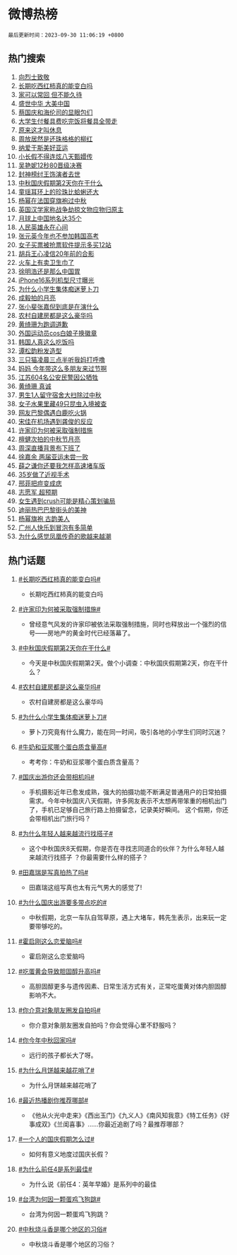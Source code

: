 # 微博热榜

`最后更新时间：2023-09-30 11:06:19 +0800`

## 热门搜索

1. [向烈士致敬](https://m.weibo.cn/search?containerid=100103type%3D1%26t%3D10%26q%3D%23%E5%90%91%E7%83%88%E5%A3%AB%E8%87%B4%E6%95%AC%23&stream_entry_id=51&isnewpage=1&extparam=seat%3D1%26stream_entry_id%3D51%26pos%3D0%26c_type%3D51%26filter_type%3Drealtimehot%26dgr%3D0%26cate%3D10103%26q%3D%2523%25E5%2590%2591%25E7%2583%2588%25E5%25A3%25AB%25E8%2587%25B4%25E6%2595%25AC%2523%26display_time%3D1696043178%26pre_seqid%3D16960431787050639615)
1. [长期吃西红柿真的能变白吗](https://m.weibo.cn/search?containerid=100103type%3D1%26t%3D10%26q%3D%23%E9%95%BF%E6%9C%9F%E5%90%83%E8%A5%BF%E7%BA%A2%E6%9F%BF%E7%9C%9F%E7%9A%84%E8%83%BD%E5%8F%98%E7%99%BD%E5%90%97%23&stream_entry_id=31&isnewpage=1&extparam=seat%3D1%26realpos%3D1%26dgr%3D0%26pos%3D0%26c_type%3D31%26band_rank%3D1%26flag%3D2%26filter_type%3Drealtimehot%26stream_entry_id%3D31%26q%3D%2523%25E9%2595%25BF%25E6%259C%259F%25E5%2590%2583%25E8%25A5%25BF%25E7%25BA%25A2%25E6%259F%25BF%25E7%259C%259F%25E7%259A%2584%25E8%2583%25BD%25E5%258F%2598%25E7%2599%25BD%25E5%2590%2597%2523%26cate%3D5001%26lcate%3D5001%26display_time%3D1696043178%26pre_seqid%3D16960431787050639615)
1. [家可以常回 但不能久待](https://m.weibo.cn/search?containerid=100103type%3D1%26t%3D10%26q%3D%E5%AE%B6%E5%8F%AF%E4%BB%A5%E5%B8%B8%E5%9B%9E+%E4%BD%86%E4%B8%8D%E8%83%BD%E4%B9%85%E5%BE%85&stream_entry_id=31&isnewpage=1&extparam=seat%3D1%26realpos%3D2%26dgr%3D0%26pos%3D1%26c_type%3D31%26band_rank%3D2%26flag%3D16%26filter_type%3Drealtimehot%26stream_entry_id%3D31%26q%3D%25E5%25AE%25B6%25E5%258F%25AF%25E4%25BB%25A5%25E5%25B8%25B8%25E5%259B%259E%2520%25E4%25BD%2586%25E4%25B8%258D%25E8%2583%25BD%25E4%25B9%2585%25E5%25BE%2585%26cate%3D5001%26lcate%3D5001%26display_time%3D1696043178%26pre_seqid%3D16960431787050639615)
1. [盛世中华 大美中国](https://m.weibo.cn/search?containerid=100103type%3D1%26t%3D10%26q%3D%23%E7%9B%9B%E4%B8%96%E4%B8%AD%E5%8D%8E+%E5%A4%A7%E7%BE%8E%E4%B8%AD%E5%9B%BD%23&stream_entry_id=31&isnewpage=1&extparam=seat%3D1%26realpos%3D3%26dgr%3D0%26pos%3D2%26c_type%3D31%26band_rank%3D3%26flag%3D0%26filter_type%3Drealtimehot%26stream_entry_id%3D31%26q%3D%2523%25E7%259B%259B%25E4%25B8%2596%25E4%25B8%25AD%25E5%258D%258E%2520%25E5%25A4%25A7%25E7%25BE%258E%25E4%25B8%25AD%25E5%259B%25BD%2523%26cate%3D5001%26lcate%3D5001%26display_time%3D1696043178%26pre_seqid%3D16960431787050639615)
1. [蔡国庆和海伦司的显眼包们](https://m.weibo.cn/search?containerid=100103type%3D1%26t%3D10%26q%3D%23%E8%94%A1%E5%9B%BD%E5%BA%86%E5%92%8C%E6%B5%B7%E4%BC%A6%E5%8F%B8%E7%9A%84%E6%98%BE%E7%9C%BC%E5%8C%85%E4%BB%AC%23&stream_entry_id=31&isnewpage=1&extparam=seat%3D1%26filter_type%3Drealtimehot%26pos%3D3%26c_type%3D31%26band_rank%3D4%26dgr%3D0%26adid%3D206360%26is_ad_pos%3D1%26topic_ad%3D1%26stream_entry_id%3D31%26q%3D%2523%25E8%2594%25A1%25E5%259B%25BD%25E5%25BA%2586%25E5%2592%258C%25E6%25B5%25B7%25E4%25BC%25A6%25E5%258F%25B8%25E7%259A%2584%25E6%2598%25BE%25E7%259C%25BC%25E5%258C%2585%25E4%25BB%25AC%2523%26cate%3D5001%26lcate%3D5001%26display_time%3D1696043178%26pre_seqid%3D16960431787050639615)
1. [大学生付餐具费吃完饭将餐具全带走](https://m.weibo.cn/search?containerid=100103type%3D1%26t%3D10%26q%3D%23%E5%A4%A7%E5%AD%A6%E7%94%9F%E4%BB%98%E9%A4%90%E5%85%B7%E8%B4%B9%E5%90%83%E5%AE%8C%E9%A5%AD%E5%B0%86%E9%A4%90%E5%85%B7%E5%85%A8%E5%B8%A6%E8%B5%B0%23&stream_entry_id=31&isnewpage=1&extparam=seat%3D1%26realpos%3D4%26dgr%3D0%26pos%3D4%26c_type%3D31%26band_rank%3D4%26flag%3D0%26filter_type%3Drealtimehot%26stream_entry_id%3D31%26q%3D%2523%25E5%25A4%25A7%25E5%25AD%25A6%25E7%2594%259F%25E4%25BB%2598%25E9%25A4%2590%25E5%2585%25B7%25E8%25B4%25B9%25E5%2590%2583%25E5%25AE%258C%25E9%25A5%25AD%25E5%25B0%2586%25E9%25A4%2590%25E5%2585%25B7%25E5%2585%25A8%25E5%25B8%25A6%25E8%25B5%25B0%2523%26cate%3D5001%26lcate%3D5001%26display_time%3D1696043178%26pre_seqid%3D16960431787050639615)
1. [原来这才叫休息](https://m.weibo.cn/search?containerid=100103type%3D1%26t%3D10%26q%3D%E5%8E%9F%E6%9D%A5%E8%BF%99%E6%89%8D%E5%8F%AB%E4%BC%91%E6%81%AF&stream_entry_id=31&isnewpage=1&extparam=seat%3D1%26realpos%3D5%26dgr%3D0%26pos%3D5%26c_type%3D31%26band_rank%3D5%26flag%3D1%26filter_type%3Drealtimehot%26stream_entry_id%3D31%26q%3D%25E5%258E%259F%25E6%259D%25A5%25E8%25BF%2599%25E6%2589%258D%25E5%258F%25AB%25E4%25BC%2591%25E6%2581%25AF%26cate%3D5001%26lcate%3D5001%26display_time%3D1696043178%26pre_seqid%3D16960431787050639615)
1. [周放居然是还珠格格的柳红](https://m.weibo.cn/search?containerid=100103type%3D1%26t%3D10%26q%3D%23%E5%91%A8%E6%94%BE%E5%B1%85%E7%84%B6%E6%98%AF%E8%BF%98%E7%8F%A0%E6%A0%BC%E6%A0%BC%E7%9A%84%E6%9F%B3%E7%BA%A2%23&stream_entry_id=31&isnewpage=1&extparam=seat%3D1%26realpos%3D6%26dgr%3D0%26pos%3D6%26c_type%3D31%26band_rank%3D6%26flag%3D2%26filter_type%3Drealtimehot%26stream_entry_id%3D31%26q%3D%2523%25E5%2591%25A8%25E6%2594%25BE%25E5%25B1%2585%25E7%2584%25B6%25E6%2598%25AF%25E8%25BF%2598%25E7%258F%25A0%25E6%25A0%25BC%25E6%25A0%25BC%25E7%259A%2584%25E6%259F%25B3%25E7%25BA%25A2%2523%26cate%3D5001%26lcate%3D5001%26display_time%3D1696043178%26pre_seqid%3D16960431787050639615)
1. [纳爱于斯美好亚运](https://m.weibo.cn/search?containerid=100103type%3D1%26t%3D10%26q%3D%23%E7%BA%B3%E7%88%B1%E4%BA%8E%E6%96%AF%E7%BE%8E%E5%A5%BD%E4%BA%9A%E8%BF%90%23&stream_entry_id=31&isnewpage=1&extparam=seat%3D1%26filter_type%3Drealtimehot%26pos%3D7%26c_type%3D31%26band_rank%3D7%26dgr%3D0%26adid%3D206541%26is_ad_pos%3D1%26topic_ad%3D1%26stream_entry_id%3D31%26q%3D%2523%25E7%25BA%25B3%25E7%2588%25B1%25E4%25BA%258E%25E6%2596%25AF%25E7%25BE%258E%25E5%25A5%25BD%25E4%25BA%259A%25E8%25BF%2590%2523%26cate%3D5001%26lcate%3D5001%26display_time%3D1696043178%26pre_seqid%3D16960431787050639615)
1. [小长假不得连炫八天甄嬛传](https://m.weibo.cn/search?containerid=100103type%3D1%26t%3D10%26q%3D%23%E5%B0%8F%E9%95%BF%E5%81%87%E4%B8%8D%E5%BE%97%E8%BF%9E%E7%82%AB%E5%85%AB%E5%A4%A9%E7%94%84%E5%AC%9B%E4%BC%A0%23&stream_entry_id=31&isnewpage=1&extparam=seat%3D1%26realpos%3D7%26dgr%3D0%26pos%3D8%26c_type%3D31%26band_rank%3D7%26flag%3D1%26filter_type%3Drealtimehot%26stream_entry_id%3D31%26q%3D%2523%25E5%25B0%258F%25E9%2595%25BF%25E5%2581%2587%25E4%25B8%258D%25E5%25BE%2597%25E8%25BF%259E%25E7%2582%25AB%25E5%2585%25AB%25E5%25A4%25A9%25E7%2594%2584%25E5%25AC%259B%25E4%25BC%25A0%2523%26cate%3D5001%26lcate%3D5001%26display_time%3D1696043178%26pre_seqid%3D16960431787050639615)
1. [吴艳妮12秒80晋级决赛](https://m.weibo.cn/search?containerid=100103type%3D1%26t%3D10%26q%3D%23%E5%90%B4%E8%89%B3%E5%A6%AE12%E7%A7%9280%E6%99%8B%E7%BA%A7%E5%86%B3%E8%B5%9B%23&stream_entry_id=31&isnewpage=1&extparam=seat%3D1%26realpos%3D8%26dgr%3D0%26pos%3D9%26c_type%3D31%26band_rank%3D8%26flag%3D1%26filter_type%3Drealtimehot%26stream_entry_id%3D31%26q%3D%2523%25E5%2590%25B4%25E8%2589%25B3%25E5%25A6%25AE12%25E7%25A7%259280%25E6%2599%258B%25E7%25BA%25A7%25E5%2586%25B3%25E8%25B5%259B%2523%26cate%3D5001%26lcate%3D5001%26display_time%3D1696043178%26pre_seqid%3D16960431787050639615)
1. [封神榜纣王饰演者去世](https://m.weibo.cn/search?containerid=100103type%3D1%26t%3D10%26q%3D%E5%B0%81%E7%A5%9E%E6%A6%9C%E7%BA%A3%E7%8E%8B%E9%A5%B0%E6%BC%94%E8%80%85%E5%8E%BB%E4%B8%96&stream_entry_id=31&isnewpage=1&extparam=seat%3D1%26realpos%3D9%26dgr%3D0%26pos%3D10%26c_type%3D31%26band_rank%3D9%26flag%3D0%26filter_type%3Drealtimehot%26stream_entry_id%3D31%26q%3D%25E5%25B0%2581%25E7%25A5%259E%25E6%25A6%259C%25E7%25BA%25A3%25E7%258E%258B%25E9%25A5%25B0%25E6%25BC%2594%25E8%2580%2585%25E5%258E%25BB%25E4%25B8%2596%26cate%3D5001%26lcate%3D5001%26display_time%3D1696043178%26pre_seqid%3D16960431787050639615)
1. [中秋国庆假期第2天你在干什么](https://m.weibo.cn/search?containerid=100103type%3D1%26t%3D10%26q%3D%23%E4%B8%AD%E7%A7%8B%E5%9B%BD%E5%BA%86%E5%81%87%E6%9C%9F%E7%AC%AC2%E5%A4%A9%E4%BD%A0%E5%9C%A8%E5%B9%B2%E4%BB%80%E4%B9%88%23&stream_entry_id=31&isnewpage=1&extparam=seat%3D1%26realpos%3D10%26dgr%3D0%26pos%3D11%26c_type%3D31%26band_rank%3D10%26flag%3D0%26filter_type%3Drealtimehot%26stream_entry_id%3D31%26q%3D%2523%25E4%25B8%25AD%25E7%25A7%258B%25E5%259B%25BD%25E5%25BA%2586%25E5%2581%2587%25E6%259C%259F%25E7%25AC%25AC2%25E5%25A4%25A9%25E4%25BD%25A0%25E5%259C%25A8%25E5%25B9%25B2%25E4%25BB%2580%25E4%25B9%2588%2523%26cate%3D5001%26lcate%3D5001%26display_time%3D1696043178%26pre_seqid%3D16960431787050639615)
1. [童瑶耳环上的珍珠比蛤蜊还大](https://m.weibo.cn/search?containerid=100103type%3D1%26t%3D10%26q%3D%23%E7%AB%A5%E7%91%B6%E8%80%B3%E7%8E%AF%E4%B8%8A%E7%9A%84%E7%8F%8D%E7%8F%A0%E6%AF%94%E8%9B%A4%E8%9C%8A%E8%BF%98%E5%A4%A7%23&stream_entry_id=31&isnewpage=1&extparam=seat%3D1%26realpos%3D11%26dgr%3D0%26pos%3D12%26c_type%3D31%26band_rank%3D11%26flag%3D0%26filter_type%3Drealtimehot%26stream_entry_id%3D31%26q%3D%2523%25E7%25AB%25A5%25E7%2591%25B6%25E8%2580%25B3%25E7%258E%25AF%25E4%25B8%258A%25E7%259A%2584%25E7%258F%258D%25E7%258F%25A0%25E6%25AF%2594%25E8%259B%25A4%25E8%259C%258A%25E8%25BF%2598%25E5%25A4%25A7%2523%26cate%3D5001%26lcate%3D5001%26display_time%3D1696043178%26pre_seqid%3D16960431787050639615)
1. [杨幂在法国穿旗袍过中秋](https://m.weibo.cn/search?containerid=100103type%3D1%26t%3D10%26q%3D%23%E6%9D%A8%E5%B9%82%E5%9C%A8%E6%B3%95%E5%9B%BD%E7%A9%BF%E6%97%97%E8%A2%8D%E8%BF%87%E4%B8%AD%E7%A7%8B%23&stream_entry_id=31&isnewpage=1&extparam=seat%3D1%26realpos%3D12%26dgr%3D0%26pos%3D13%26c_type%3D31%26band_rank%3D12%26flag%3D1%26filter_type%3Drealtimehot%26stream_entry_id%3D31%26q%3D%2523%25E6%259D%25A8%25E5%25B9%2582%25E5%259C%25A8%25E6%25B3%2595%25E5%259B%25BD%25E7%25A9%25BF%25E6%2597%2597%25E8%25A2%258D%25E8%25BF%2587%25E4%25B8%25AD%25E7%25A7%258B%2523%26cate%3D5001%26lcate%3D5001%26display_time%3D1696043178%26pre_seqid%3D16960431787050639615)
1. [英国汉学家称战争劫掠文物应物归原主](https://m.weibo.cn/search?containerid=100103type%3D1%26t%3D10%26q%3D%23%E8%8B%B1%E5%9B%BD%E6%B1%89%E5%AD%A6%E5%AE%B6%E7%A7%B0%E6%88%98%E4%BA%89%E5%8A%AB%E6%8E%A0%E6%96%87%E7%89%A9%E5%BA%94%E7%89%A9%E5%BD%92%E5%8E%9F%E4%B8%BB%23&stream_entry_id=31&isnewpage=1&extparam=seat%3D1%26realpos%3D13%26dgr%3D0%26pos%3D14%26c_type%3D31%26band_rank%3D13%26flag%3D0%26filter_type%3Drealtimehot%26stream_entry_id%3D31%26q%3D%2523%25E8%258B%25B1%25E5%259B%25BD%25E6%25B1%2589%25E5%25AD%25A6%25E5%25AE%25B6%25E7%25A7%25B0%25E6%2588%2598%25E4%25BA%2589%25E5%258A%25AB%25E6%258E%25A0%25E6%2596%2587%25E7%2589%25A9%25E5%25BA%2594%25E7%2589%25A9%25E5%25BD%2592%25E5%258E%259F%25E4%25B8%25BB%2523%26cate%3D5001%26lcate%3D5001%26display_time%3D1696043178%26pre_seqid%3D16960431787050639615)
1. [月球上中国地名达35个](https://m.weibo.cn/search?containerid=100103type%3D1%26t%3D10%26q%3D%23%E6%9C%88%E7%90%83%E4%B8%8A%E4%B8%AD%E5%9B%BD%E5%9C%B0%E5%90%8D%E8%BE%BE35%E4%B8%AA%23&stream_entry_id=31&isnewpage=1&extparam=seat%3D1%26realpos%3D14%26dgr%3D0%26pos%3D15%26c_type%3D31%26band_rank%3D14%26flag%3D32768%26filter_type%3Drealtimehot%26stream_entry_id%3D31%26q%3D%2523%25E6%259C%2588%25E7%2590%2583%25E4%25B8%258A%25E4%25B8%25AD%25E5%259B%25BD%25E5%259C%25B0%25E5%2590%258D%25E8%25BE%25BE35%25E4%25B8%25AA%2523%26cate%3D5001%26lcate%3D5001%26display_time%3D1696043178%26pre_seqid%3D16960431787050639615)
1. [人民英雄永在心间](https://m.weibo.cn/search?containerid=100103type%3D1%26t%3D10%26q%3D%23%E4%BA%BA%E6%B0%91%E8%8B%B1%E9%9B%84%E6%B0%B8%E5%9C%A8%E5%BF%83%E9%97%B4%23&stream_entry_id=31&isnewpage=1&extparam=seat%3D1%26realpos%3D15%26dgr%3D0%26pos%3D16%26c_type%3D31%26band_rank%3D15%26flag%3D32768%26filter_type%3Drealtimehot%26stream_entry_id%3D31%26q%3D%2523%25E4%25BA%25BA%25E6%25B0%2591%25E8%258B%25B1%25E9%259B%2584%25E6%25B0%25B8%25E5%259C%25A8%25E5%25BF%2583%25E9%2597%25B4%2523%26cate%3D5001%26lcate%3D5001%26display_time%3D1696043178%26pre_seqid%3D16960431787050639615)
1. [张元英今年也不参加韩国高考](https://m.weibo.cn/search?containerid=100103type%3D1%26t%3D10%26q%3D%23%E5%BC%A0%E5%85%83%E8%8B%B1%E4%BB%8A%E5%B9%B4%E4%B9%9F%E4%B8%8D%E5%8F%82%E5%8A%A0%E9%9F%A9%E5%9B%BD%E9%AB%98%E8%80%83%23&stream_entry_id=31&isnewpage=1&extparam=seat%3D1%26realpos%3D16%26dgr%3D0%26pos%3D17%26c_type%3D31%26band_rank%3D16%26flag%3D1%26filter_type%3Drealtimehot%26stream_entry_id%3D31%26q%3D%2523%25E5%25BC%25A0%25E5%2585%2583%25E8%258B%25B1%25E4%25BB%258A%25E5%25B9%25B4%25E4%25B9%259F%25E4%25B8%258D%25E5%258F%2582%25E5%258A%25A0%25E9%259F%25A9%25E5%259B%25BD%25E9%25AB%2598%25E8%2580%2583%2523%26cate%3D5001%26lcate%3D5001%26display_time%3D1696043178%26pre_seqid%3D16960431787050639615)
1. [女子买票被抢票软件提示多买12站](https://m.weibo.cn/search?containerid=100103type%3D1%26t%3D10%26q%3D%23%E5%A5%B3%E5%AD%90%E4%B9%B0%E7%A5%A8%E8%A2%AB%E6%8A%A2%E7%A5%A8%E8%BD%AF%E4%BB%B6%E6%8F%90%E7%A4%BA%E5%A4%9A%E4%B9%B012%E7%AB%99%23&stream_entry_id=31&isnewpage=1&extparam=seat%3D1%26realpos%3D17%26dgr%3D0%26pos%3D18%26c_type%3D31%26band_rank%3D17%26flag%3D1%26filter_type%3Drealtimehot%26stream_entry_id%3D31%26q%3D%2523%25E5%25A5%25B3%25E5%25AD%2590%25E4%25B9%25B0%25E7%25A5%25A8%25E8%25A2%25AB%25E6%258A%25A2%25E7%25A5%25A8%25E8%25BD%25AF%25E4%25BB%25B6%25E6%258F%2590%25E7%25A4%25BA%25E5%25A4%259A%25E4%25B9%25B012%25E7%25AB%2599%2523%26cate%3D5001%26lcate%3D5001%26display_time%3D1696043178%26pre_seqid%3D16960431787050639615)
1. [胡兵王心凌信20年前的合影](https://m.weibo.cn/search?containerid=100103type%3D1%26t%3D10%26q%3D%23%E8%83%A1%E5%85%B5%E7%8E%8B%E5%BF%83%E5%87%8C%E4%BF%A120%E5%B9%B4%E5%89%8D%E7%9A%84%E5%90%88%E5%BD%B1%23&stream_entry_id=31&isnewpage=1&extparam=seat%3D1%26realpos%3D18%26dgr%3D0%26pos%3D19%26c_type%3D31%26band_rank%3D18%26flag%3D1%26filter_type%3Drealtimehot%26stream_entry_id%3D31%26q%3D%2523%25E8%2583%25A1%25E5%2585%25B5%25E7%258E%258B%25E5%25BF%2583%25E5%2587%258C%25E4%25BF%25A120%25E5%25B9%25B4%25E5%2589%258D%25E7%259A%2584%25E5%2590%2588%25E5%25BD%25B1%2523%26cate%3D5001%26lcate%3D5001%26display_time%3D1696043178%26pre_seqid%3D16960431787050639615)
1. [火车上有卖卫生巾了](https://m.weibo.cn/search?containerid=100103type%3D1%26t%3D10%26q%3D%23%E7%81%AB%E8%BD%A6%E4%B8%8A%E6%9C%89%E5%8D%96%E5%8D%AB%E7%94%9F%E5%B7%BE%E4%BA%86%23&stream_entry_id=31&isnewpage=1&extparam=seat%3D1%26realpos%3D19%26dgr%3D0%26pos%3D20%26c_type%3D31%26band_rank%3D19%26flag%3D1%26filter_type%3Drealtimehot%26stream_entry_id%3D31%26q%3D%2523%25E7%2581%25AB%25E8%25BD%25A6%25E4%25B8%258A%25E6%259C%2589%25E5%258D%2596%25E5%258D%25AB%25E7%2594%259F%25E5%25B7%25BE%25E4%25BA%2586%2523%26cate%3D5001%26lcate%3D5001%26display_time%3D1696043178%26pre_seqid%3D16960431787050639615)
1. [徐明浩还是那么中国胃](https://m.weibo.cn/search?containerid=100103type%3D1%26t%3D10%26q%3D%23%E5%BE%90%E6%98%8E%E6%B5%A9%E8%BF%98%E6%98%AF%E9%82%A3%E4%B9%88%E4%B8%AD%E5%9B%BD%E8%83%83%23&stream_entry_id=31&isnewpage=1&extparam=seat%3D1%26realpos%3D20%26dgr%3D0%26pos%3D21%26c_type%3D31%26band_rank%3D20%26flag%3D1%26filter_type%3Drealtimehot%26stream_entry_id%3D31%26q%3D%2523%25E5%25BE%2590%25E6%2598%258E%25E6%25B5%25A9%25E8%25BF%2598%25E6%2598%25AF%25E9%2582%25A3%25E4%25B9%2588%25E4%25B8%25AD%25E5%259B%25BD%25E8%2583%2583%2523%26cate%3D5001%26lcate%3D5001%26display_time%3D1696043178%26pre_seqid%3D16960431787050639615)
1. [iPhone16系列机型尺寸曝光](https://m.weibo.cn/search?containerid=100103type%3D1%26t%3D10%26q%3D%23iPhone16%E7%B3%BB%E5%88%97%E6%9C%BA%E5%9E%8B%E5%B0%BA%E5%AF%B8%E6%9B%9D%E5%85%89%23&stream_entry_id=31&isnewpage=1&extparam=seat%3D1%26realpos%3D21%26dgr%3D0%26pos%3D22%26c_type%3D31%26band_rank%3D21%26flag%3D1%26filter_type%3Drealtimehot%26stream_entry_id%3D31%26q%3D%2523iPhone16%25E7%25B3%25BB%25E5%2588%2597%25E6%259C%25BA%25E5%259E%258B%25E5%25B0%25BA%25E5%25AF%25B8%25E6%259B%259D%25E5%2585%2589%2523%26cate%3D5001%26lcate%3D5001%26display_time%3D1696043178%26pre_seqid%3D16960431787050639615)
1. [为什么小学生集体痴迷萝卜刀](https://m.weibo.cn/search?containerid=100103type%3D1%26t%3D10%26q%3D%23%E4%B8%BA%E4%BB%80%E4%B9%88%E5%B0%8F%E5%AD%A6%E7%94%9F%E9%9B%86%E4%BD%93%E7%97%B4%E8%BF%B7%E8%90%9D%E5%8D%9C%E5%88%80%23&stream_entry_id=31&isnewpage=1&extparam=seat%3D1%26realpos%3D22%26dgr%3D0%26pos%3D23%26c_type%3D31%26band_rank%3D22%26flag%3D1%26filter_type%3Drealtimehot%26stream_entry_id%3D31%26q%3D%2523%25E4%25B8%25BA%25E4%25BB%2580%25E4%25B9%2588%25E5%25B0%258F%25E5%25AD%25A6%25E7%2594%259F%25E9%259B%2586%25E4%25BD%2593%25E7%2597%25B4%25E8%25BF%25B7%25E8%2590%259D%25E5%258D%259C%25E5%2588%2580%2523%26cate%3D5001%26lcate%3D5001%26display_time%3D1696043178%26pre_seqid%3D16960431787050639615)
1. [成毅拍的月亮](https://m.weibo.cn/search?containerid=100103type%3D1%26t%3D10%26q%3D%23%E6%88%90%E6%AF%85%E6%8B%8D%E7%9A%84%E6%9C%88%E4%BA%AE%23&stream_entry_id=31&isnewpage=1&extparam=seat%3D1%26realpos%3D23%26dgr%3D0%26pos%3D24%26c_type%3D31%26band_rank%3D23%26flag%3D1%26filter_type%3Drealtimehot%26stream_entry_id%3D31%26q%3D%2523%25E6%2588%2590%25E6%25AF%2585%25E6%258B%258D%25E7%259A%2584%25E6%259C%2588%25E4%25BA%25AE%2523%26cate%3D5001%26lcate%3D5001%26display_time%3D1696043178%26pre_seqid%3D16960431787050639615)
1. [张小斐张嘉倪到底是在演什么](https://m.weibo.cn/search?containerid=100103type%3D1%26t%3D10%26q%3D%23%E5%BC%A0%E5%B0%8F%E6%96%90%E5%BC%A0%E5%98%89%E5%80%AA%E5%88%B0%E5%BA%95%E6%98%AF%E5%9C%A8%E6%BC%94%E4%BB%80%E4%B9%88%23&stream_entry_id=31&isnewpage=1&extparam=seat%3D1%26realpos%3D24%26dgr%3D0%26pos%3D25%26c_type%3D31%26band_rank%3D24%26flag%3D0%26filter_type%3Drealtimehot%26stream_entry_id%3D31%26q%3D%2523%25E5%25BC%25A0%25E5%25B0%258F%25E6%2596%2590%25E5%25BC%25A0%25E5%2598%2589%25E5%2580%25AA%25E5%2588%25B0%25E5%25BA%2595%25E6%2598%25AF%25E5%259C%25A8%25E6%25BC%2594%25E4%25BB%2580%25E4%25B9%2588%2523%26cate%3D5001%26lcate%3D5001%26display_time%3D1696043178%26pre_seqid%3D16960431787050639615)
1. [农村自建房都是这么豪华吗](https://m.weibo.cn/search?containerid=100103type%3D1%26t%3D10%26q%3D%23%E5%86%9C%E6%9D%91%E8%87%AA%E5%BB%BA%E6%88%BF%E9%83%BD%E6%98%AF%E8%BF%99%E4%B9%88%E8%B1%AA%E5%8D%8E%E5%90%97%23&stream_entry_id=31&isnewpage=1&extparam=seat%3D1%26realpos%3D25%26dgr%3D0%26pos%3D26%26c_type%3D31%26band_rank%3D25%26flag%3D1%26filter_type%3Drealtimehot%26stream_entry_id%3D31%26q%3D%2523%25E5%2586%259C%25E6%259D%2591%25E8%2587%25AA%25E5%25BB%25BA%25E6%2588%25BF%25E9%2583%25BD%25E6%2598%25AF%25E8%25BF%2599%25E4%25B9%2588%25E8%25B1%25AA%25E5%258D%258E%25E5%2590%2597%2523%26cate%3D5001%26lcate%3D5001%26display_time%3D1696043178%26pre_seqid%3D16960431787050639615)
1. [黄绮珊为跑调道歉](https://m.weibo.cn/search?containerid=100103type%3D1%26t%3D10%26q%3D%23%E9%BB%84%E7%BB%AE%E7%8F%8A%E4%B8%BA%E8%B7%91%E8%B0%83%E9%81%93%E6%AD%89%23&stream_entry_id=31&isnewpage=1&extparam=seat%3D1%26realpos%3D26%26dgr%3D0%26pos%3D27%26c_type%3D31%26band_rank%3D26%26flag%3D0%26filter_type%3Drealtimehot%26stream_entry_id%3D31%26q%3D%2523%25E9%25BB%2584%25E7%25BB%25AE%25E7%258F%258A%25E4%25B8%25BA%25E8%25B7%2591%25E8%25B0%2583%25E9%2581%2593%25E6%25AD%2589%2523%26cate%3D5001%26lcate%3D5001%26display_time%3D1696043178%26pre_seqid%3D16960431787050639615)
1. [外国运动员cos白娘子换徽章](https://m.weibo.cn/search?containerid=100103type%3D1%26t%3D10%26q%3D%23%E5%A4%96%E5%9B%BD%E8%BF%90%E5%8A%A8%E5%91%98cos%E7%99%BD%E5%A8%98%E5%AD%90%E6%8D%A2%E5%BE%BD%E7%AB%A0%23&stream_entry_id=31&isnewpage=1&extparam=seat%3D1%26realpos%3D27%26dgr%3D0%26pos%3D28%26c_type%3D31%26band_rank%3D27%26flag%3D1%26filter_type%3Drealtimehot%26stream_entry_id%3D31%26q%3D%2523%25E5%25A4%2596%25E5%259B%25BD%25E8%25BF%2590%25E5%258A%25A8%25E5%2591%2598cos%25E7%2599%25BD%25E5%25A8%2598%25E5%25AD%2590%25E6%258D%25A2%25E5%25BE%25BD%25E7%25AB%25A0%2523%26cate%3D5001%26lcate%3D5001%26display_time%3D1696043178%26pre_seqid%3D16960431787050639615)
1. [韩国人真这么吃饭吗](https://m.weibo.cn/search?containerid=100103type%3D1%26t%3D10%26q%3D%23%E9%9F%A9%E5%9B%BD%E4%BA%BA%E7%9C%9F%E8%BF%99%E4%B9%88%E5%90%83%E9%A5%AD%E5%90%97%23&stream_entry_id=31&isnewpage=1&extparam=seat%3D1%26realpos%3D28%26dgr%3D0%26pos%3D29%26c_type%3D31%26band_rank%3D28%26flag%3D1%26filter_type%3Drealtimehot%26stream_entry_id%3D31%26q%3D%2523%25E9%259F%25A9%25E5%259B%25BD%25E4%25BA%25BA%25E7%259C%259F%25E8%25BF%2599%25E4%25B9%2588%25E5%2590%2583%25E9%25A5%25AD%25E5%2590%2597%2523%26cate%3D5001%26lcate%3D5001%26display_time%3D1696043178%26pre_seqid%3D16960431787050639615)
1. [谭松韵粉发造型](https://m.weibo.cn/search?containerid=100103type%3D1%26t%3D10%26q%3D%23%E8%B0%AD%E6%9D%BE%E9%9F%B5%E7%B2%89%E5%8F%91%E9%80%A0%E5%9E%8B%23&stream_entry_id=31&isnewpage=1&extparam=seat%3D1%26realpos%3D29%26dgr%3D0%26pos%3D30%26c_type%3D31%26band_rank%3D29%26flag%3D0%26filter_type%3Drealtimehot%26stream_entry_id%3D31%26q%3D%2523%25E8%25B0%25AD%25E6%259D%25BE%25E9%259F%25B5%25E7%25B2%2589%25E5%258F%2591%25E9%2580%25A0%25E5%259E%258B%2523%26cate%3D5001%26lcate%3D5001%26display_time%3D1696043178%26pre_seqid%3D16960431787050639615)
1. [三只猫凌晨三点半听我妈打呼噜](https://m.weibo.cn/search?containerid=100103type%3D1%26t%3D10%26q%3D%E4%B8%89%E5%8F%AA%E7%8C%AB%E5%87%8C%E6%99%A8%E4%B8%89%E7%82%B9%E5%8D%8A%E5%90%AC%E6%88%91%E5%A6%88%E6%89%93%E5%91%BC%E5%99%9C&stream_entry_id=31&isnewpage=1&extparam=seat%3D1%26realpos%3D30%26dgr%3D0%26pos%3D31%26c_type%3D31%26band_rank%3D30%26flag%3D0%26filter_type%3Drealtimehot%26stream_entry_id%3D31%26q%3D%25E4%25B8%2589%25E5%258F%25AA%25E7%258C%25AB%25E5%2587%258C%25E6%2599%25A8%25E4%25B8%2589%25E7%2582%25B9%25E5%258D%258A%25E5%2590%25AC%25E6%2588%2591%25E5%25A6%2588%25E6%2589%2593%25E5%2591%25BC%25E5%2599%259C%26cate%3D5001%26lcate%3D5001%26display_time%3D1696043178%26pre_seqid%3D16960431787050639615)
1. [妈妈 今年带这么多朋友来过节啊](https://m.weibo.cn/search?containerid=100103type%3D1%26t%3D10%26q%3D%E5%A6%88%E5%A6%88+%E4%BB%8A%E5%B9%B4%E5%B8%A6%E8%BF%99%E4%B9%88%E5%A4%9A%E6%9C%8B%E5%8F%8B%E6%9D%A5%E8%BF%87%E8%8A%82%E5%95%8A&stream_entry_id=31&isnewpage=1&extparam=seat%3D1%26realpos%3D31%26dgr%3D0%26pos%3D32%26c_type%3D31%26band_rank%3D31%26flag%3D1%26filter_type%3Drealtimehot%26stream_entry_id%3D31%26q%3D%25E5%25A6%2588%25E5%25A6%2588%2520%25E4%25BB%258A%25E5%25B9%25B4%25E5%25B8%25A6%25E8%25BF%2599%25E4%25B9%2588%25E5%25A4%259A%25E6%259C%258B%25E5%258F%258B%25E6%259D%25A5%25E8%25BF%2587%25E8%258A%2582%25E5%2595%258A%26cate%3D5001%26lcate%3D5001%26display_time%3D1696043178%26pre_seqid%3D16960431787050639615)
1. [江苏604名公安民警因公牺牲](https://m.weibo.cn/search?containerid=100103type%3D1%26t%3D10%26q%3D%23%E6%B1%9F%E8%8B%8F604%E5%90%8D%E5%85%AC%E5%AE%89%E6%B0%91%E8%AD%A6%E5%9B%A0%E5%85%AC%E7%89%BA%E7%89%B2%23&stream_entry_id=31&isnewpage=1&extparam=seat%3D1%26realpos%3D32%26dgr%3D0%26pos%3D33%26c_type%3D31%26band_rank%3D32%26flag%3D1%26filter_type%3Drealtimehot%26stream_entry_id%3D31%26q%3D%2523%25E6%25B1%259F%25E8%258B%258F604%25E5%2590%258D%25E5%2585%25AC%25E5%25AE%2589%25E6%25B0%2591%25E8%25AD%25A6%25E5%259B%25A0%25E5%2585%25AC%25E7%2589%25BA%25E7%2589%25B2%2523%26cate%3D5001%26lcate%3D5001%26display_time%3D1696043178%26pre_seqid%3D16960431787050639615)
1. [黄绮珊 真诚](https://m.weibo.cn/search?containerid=100103type%3D1%26t%3D10%26q%3D%E9%BB%84%E7%BB%AE%E7%8F%8A+%E7%9C%9F%E8%AF%9A&stream_entry_id=31&isnewpage=1&extparam=seat%3D1%26realpos%3D33%26dgr%3D0%26pos%3D34%26c_type%3D31%26band_rank%3D33%26flag%3D1%26filter_type%3Drealtimehot%26stream_entry_id%3D31%26q%3D%25E9%25BB%2584%25E7%25BB%25AE%25E7%258F%258A%2520%25E7%259C%259F%25E8%25AF%259A%26cate%3D5001%26lcate%3D5001%26display_time%3D1696043178%26pre_seqid%3D16960431787050639615)
1. [男生1人留守宿舍大扫除过中秋](https://m.weibo.cn/search?containerid=100103type%3D1%26t%3D10%26q%3D%23%E7%94%B7%E7%94%9F1%E4%BA%BA%E7%95%99%E5%AE%88%E5%AE%BF%E8%88%8D%E5%A4%A7%E6%89%AB%E9%99%A4%E8%BF%87%E4%B8%AD%E7%A7%8B%23&stream_entry_id=31&isnewpage=1&extparam=seat%3D1%26realpos%3D34%26dgr%3D0%26pos%3D35%26c_type%3D31%26band_rank%3D34%26flag%3D32768%26filter_type%3Drealtimehot%26stream_entry_id%3D31%26q%3D%2523%25E7%2594%25B7%25E7%2594%259F1%25E4%25BA%25BA%25E7%2595%2599%25E5%25AE%2588%25E5%25AE%25BF%25E8%2588%258D%25E5%25A4%25A7%25E6%2589%25AB%25E9%2599%25A4%25E8%25BF%2587%25E4%25B8%25AD%25E7%25A7%258B%2523%26cate%3D5001%26lcate%3D5001%26display_time%3D1696043178%26pre_seqid%3D16960431787050639615)
1. [女子水果里藏49只昆虫入境被查](https://m.weibo.cn/search?containerid=100103type%3D1%26t%3D10%26q%3D%23%E5%A5%B3%E5%AD%90%E6%B0%B4%E6%9E%9C%E9%87%8C%E8%97%8F49%E5%8F%AA%E6%98%86%E8%99%AB%E5%85%A5%E5%A2%83%E8%A2%AB%E6%9F%A5%23&stream_entry_id=31&isnewpage=1&extparam=seat%3D1%26realpos%3D35%26dgr%3D0%26pos%3D36%26c_type%3D31%26band_rank%3D35%26flag%3D0%26filter_type%3Drealtimehot%26stream_entry_id%3D31%26q%3D%2523%25E5%25A5%25B3%25E5%25AD%2590%25E6%25B0%25B4%25E6%259E%259C%25E9%2587%258C%25E8%2597%258F49%25E5%258F%25AA%25E6%2598%2586%25E8%2599%25AB%25E5%2585%25A5%25E5%25A2%2583%25E8%25A2%25AB%25E6%259F%25A5%2523%26cate%3D5001%26lcate%3D5001%26display_time%3D1696043178%26pre_seqid%3D16960431787050639615)
1. [网友巴黎偶遇白鹿吃火锅](https://m.weibo.cn/search?containerid=100103type%3D1%26t%3D10%26q%3D%23%E7%BD%91%E5%8F%8B%E5%B7%B4%E9%BB%8E%E5%81%B6%E9%81%87%E7%99%BD%E9%B9%BF%E5%90%83%E7%81%AB%E9%94%85%23&stream_entry_id=31&isnewpage=1&extparam=seat%3D1%26realpos%3D36%26dgr%3D0%26pos%3D37%26c_type%3D31%26band_rank%3D36%26flag%3D1%26filter_type%3Drealtimehot%26stream_entry_id%3D31%26q%3D%2523%25E7%25BD%2591%25E5%258F%258B%25E5%25B7%25B4%25E9%25BB%258E%25E5%2581%25B6%25E9%2581%2587%25E7%2599%25BD%25E9%25B9%25BF%25E5%2590%2583%25E7%2581%25AB%25E9%2594%2585%2523%26cate%3D5001%26lcate%3D5001%26display_time%3D1696043178%26pre_seqid%3D16960431787050639615)
1. [宋佳在机场遇到龚俊的反应](https://m.weibo.cn/search?containerid=100103type%3D1%26t%3D10%26q%3D%23%E5%AE%8B%E4%BD%B3%E5%9C%A8%E6%9C%BA%E5%9C%BA%E9%81%87%E5%88%B0%E9%BE%9A%E4%BF%8A%E7%9A%84%E5%8F%8D%E5%BA%94%23&stream_entry_id=31&isnewpage=1&extparam=seat%3D1%26realpos%3D37%26dgr%3D0%26pos%3D38%26c_type%3D31%26band_rank%3D37%26flag%3D1%26filter_type%3Drealtimehot%26stream_entry_id%3D31%26q%3D%2523%25E5%25AE%258B%25E4%25BD%25B3%25E5%259C%25A8%25E6%259C%25BA%25E5%259C%25BA%25E9%2581%2587%25E5%2588%25B0%25E9%25BE%259A%25E4%25BF%258A%25E7%259A%2584%25E5%258F%258D%25E5%25BA%2594%2523%26cate%3D5001%26lcate%3D5001%26display_time%3D1696043178%26pre_seqid%3D16960431787050639615)
1. [许家印为何被采取强制措施](https://m.weibo.cn/search?containerid=100103type%3D1%26t%3D10%26q%3D%23%E8%AE%B8%E5%AE%B6%E5%8D%B0%E4%B8%BA%E4%BD%95%E8%A2%AB%E9%87%87%E5%8F%96%E5%BC%BA%E5%88%B6%E6%8E%AA%E6%96%BD%23&stream_entry_id=31&isnewpage=1&extparam=seat%3D1%26realpos%3D38%26dgr%3D0%26pos%3D39%26c_type%3D31%26band_rank%3D38%26flag%3D0%26filter_type%3Drealtimehot%26stream_entry_id%3D31%26q%3D%2523%25E8%25AE%25B8%25E5%25AE%25B6%25E5%258D%25B0%25E4%25B8%25BA%25E4%25BD%2595%25E8%25A2%25AB%25E9%2587%2587%25E5%258F%2596%25E5%25BC%25BA%25E5%2588%25B6%25E6%258E%25AA%25E6%2596%25BD%2523%26cate%3D5001%26lcate%3D5001%26display_time%3D1696043178%26pre_seqid%3D16960431787050639615)
1. [檀健次拍的中秋节月亮](https://m.weibo.cn/search?containerid=100103type%3D1%26t%3D10%26q%3D%23%E6%AA%80%E5%81%A5%E6%AC%A1%E6%8B%8D%E7%9A%84%E4%B8%AD%E7%A7%8B%E8%8A%82%E6%9C%88%E4%BA%AE%23&stream_entry_id=31&isnewpage=1&extparam=seat%3D1%26realpos%3D39%26dgr%3D0%26pos%3D40%26c_type%3D31%26band_rank%3D39%26flag%3D1%26filter_type%3Drealtimehot%26stream_entry_id%3D31%26q%3D%2523%25E6%25AA%2580%25E5%2581%25A5%25E6%25AC%25A1%25E6%258B%258D%25E7%259A%2584%25E4%25B8%25AD%25E7%25A7%258B%25E8%258A%2582%25E6%259C%2588%25E4%25BA%25AE%2523%26cate%3D5001%26lcate%3D5001%26display_time%3D1696043178%26pre_seqid%3D16960431787050639615)
1. [周深直播背景布下班了](https://m.weibo.cn/search?containerid=100103type%3D1%26t%3D10%26q%3D%23%E5%91%A8%E6%B7%B1%E7%9B%B4%E6%92%AD%E8%83%8C%E6%99%AF%E5%B8%83%E4%B8%8B%E7%8F%AD%E4%BA%86%23&stream_entry_id=31&isnewpage=1&extparam=seat%3D1%26realpos%3D40%26dgr%3D0%26pos%3D41%26c_type%3D31%26band_rank%3D40%26flag%3D1%26filter_type%3Drealtimehot%26stream_entry_id%3D31%26q%3D%2523%25E5%2591%25A8%25E6%25B7%25B1%25E7%259B%25B4%25E6%2592%25AD%25E8%2583%258C%25E6%2599%25AF%25E5%25B8%2583%25E4%25B8%258B%25E7%258F%25AD%25E4%25BA%2586%2523%26cate%3D5001%26lcate%3D5001%26display_time%3D1696043178%26pre_seqid%3D16960431787050639615)
1. [徐嘉余 两届亚运未尝一败](https://m.weibo.cn/search?containerid=100103type%3D1%26t%3D10%26q%3D%E5%BE%90%E5%98%89%E4%BD%99+%E4%B8%A4%E5%B1%8A%E4%BA%9A%E8%BF%90%E6%9C%AA%E5%B0%9D%E4%B8%80%E8%B4%A5&stream_entry_id=31&isnewpage=1&extparam=seat%3D1%26realpos%3D41%26dgr%3D0%26pos%3D42%26c_type%3D31%26band_rank%3D41%26flag%3D1%26filter_type%3Drealtimehot%26stream_entry_id%3D31%26q%3D%25E5%25BE%2590%25E5%2598%2589%25E4%25BD%2599%2520%25E4%25B8%25A4%25E5%25B1%258A%25E4%25BA%259A%25E8%25BF%2590%25E6%259C%25AA%25E5%25B0%259D%25E4%25B8%2580%25E8%25B4%25A5%26cate%3D5001%26lcate%3D5001%26display_time%3D1696043178%26pre_seqid%3D16960431787050639615)
1. [薛之谦你还要我怎样高速堵车版](https://m.weibo.cn/search?containerid=100103type%3D1%26t%3D10%26q%3D%23%E8%96%9B%E4%B9%8B%E8%B0%A6%E4%BD%A0%E8%BF%98%E8%A6%81%E6%88%91%E6%80%8E%E6%A0%B7%E9%AB%98%E9%80%9F%E5%A0%B5%E8%BD%A6%E7%89%88%23&stream_entry_id=31&isnewpage=1&extparam=seat%3D1%26realpos%3D42%26dgr%3D0%26pos%3D43%26c_type%3D31%26band_rank%3D42%26flag%3D1%26filter_type%3Drealtimehot%26stream_entry_id%3D31%26q%3D%2523%25E8%2596%259B%25E4%25B9%258B%25E8%25B0%25A6%25E4%25BD%25A0%25E8%25BF%2598%25E8%25A6%2581%25E6%2588%2591%25E6%2580%258E%25E6%25A0%25B7%25E9%25AB%2598%25E9%2580%259F%25E5%25A0%25B5%25E8%25BD%25A6%25E7%2589%2588%2523%26cate%3D5001%26lcate%3D5001%26display_time%3D1696043178%26pre_seqid%3D16960431787050639615)
1. [35岁做了近视手术](https://m.weibo.cn/search?containerid=100103type%3D1%26t%3D10%26q%3D35%E5%B2%81%E5%81%9A%E4%BA%86%E8%BF%91%E8%A7%86%E6%89%8B%E6%9C%AF&stream_entry_id=31&isnewpage=1&extparam=seat%3D1%26realpos%3D43%26dgr%3D0%26pos%3D44%26c_type%3D31%26band_rank%3D43%26flag%3D0%26filter_type%3Drealtimehot%26stream_entry_id%3D31%26q%3D35%25E5%25B2%2581%25E5%2581%259A%25E4%25BA%2586%25E8%25BF%2591%25E8%25A7%2586%25E6%2589%258B%25E6%259C%25AF%26cate%3D5001%26lcate%3D5001%26display_time%3D1696043178%26pre_seqid%3D16960431787050639615)
1. [邢菲把痘变成痣](https://m.weibo.cn/search?containerid=100103type%3D1%26t%3D10%26q%3D%E9%82%A2%E8%8F%B2%E6%8A%8A%E7%97%98%E5%8F%98%E6%88%90%E7%97%A3&stream_entry_id=31&isnewpage=1&extparam=seat%3D1%26realpos%3D44%26dgr%3D0%26pos%3D45%26c_type%3D31%26band_rank%3D44%26flag%3D0%26filter_type%3Drealtimehot%26stream_entry_id%3D31%26q%3D%25E9%2582%25A2%25E8%258F%25B2%25E6%258A%258A%25E7%2597%2598%25E5%258F%2598%25E6%2588%2590%25E7%2597%25A3%26cate%3D5001%26lcate%3D5001%26display_time%3D1696043178%26pre_seqid%3D16960431787050639615)
1. [志愿军 超预期](https://m.weibo.cn/search?containerid=100103type%3D1%26t%3D10%26q%3D%E5%BF%97%E6%84%BF%E5%86%9B+%E8%B6%85%E9%A2%84%E6%9C%9F&stream_entry_id=31&isnewpage=1&extparam=seat%3D1%26realpos%3D45%26dgr%3D0%26pos%3D46%26c_type%3D31%26band_rank%3D45%26flag%3D1%26filter_type%3Drealtimehot%26stream_entry_id%3D31%26q%3D%25E5%25BF%2597%25E6%2584%25BF%25E5%2586%259B%2520%25E8%25B6%2585%25E9%25A2%2584%25E6%259C%259F%26cate%3D5001%26lcate%3D5001%26display_time%3D1696043178%26pre_seqid%3D16960431787050639615)
1. [女生遇到crush可能是精心策划骗局](https://m.weibo.cn/search?containerid=100103type%3D1%26t%3D10%26q%3D%23%E5%A5%B3%E7%94%9F%E9%81%87%E5%88%B0crush%E5%8F%AF%E8%83%BD%E6%98%AF%E7%B2%BE%E5%BF%83%E7%AD%96%E5%88%92%E9%AA%97%E5%B1%80%23&stream_entry_id=31&isnewpage=1&extparam=seat%3D1%26realpos%3D46%26dgr%3D0%26pos%3D47%26c_type%3D31%26band_rank%3D46%26flag%3D1%26filter_type%3Drealtimehot%26stream_entry_id%3D31%26q%3D%2523%25E5%25A5%25B3%25E7%2594%259F%25E9%2581%2587%25E5%2588%25B0crush%25E5%258F%25AF%25E8%2583%25BD%25E6%2598%25AF%25E7%25B2%25BE%25E5%25BF%2583%25E7%25AD%2596%25E5%2588%2592%25E9%25AA%2597%25E5%25B1%2580%2523%26cate%3D5001%26lcate%3D5001%26display_time%3D1696043178%26pre_seqid%3D16960431787050639615)
1. [迪丽热巴巴黎街头的美神](https://m.weibo.cn/search?containerid=100103type%3D1%26t%3D10%26q%3D%23%E8%BF%AA%E4%B8%BD%E7%83%AD%E5%B7%B4%E5%B7%B4%E9%BB%8E%E8%A1%97%E5%A4%B4%E7%9A%84%E7%BE%8E%E7%A5%9E%23&stream_entry_id=31&isnewpage=1&extparam=seat%3D1%26realpos%3D47%26dgr%3D0%26pos%3D48%26c_type%3D31%26band_rank%3D47%26flag%3D0%26filter_type%3Drealtimehot%26stream_entry_id%3D31%26q%3D%2523%25E8%25BF%25AA%25E4%25B8%25BD%25E7%2583%25AD%25E5%25B7%25B4%25E5%25B7%25B4%25E9%25BB%258E%25E8%25A1%2597%25E5%25A4%25B4%25E7%259A%2584%25E7%25BE%258E%25E7%25A5%259E%2523%26cate%3D5001%26lcate%3D5001%26display_time%3D1696043178%26pre_seqid%3D16960431787050639615)
1. [杨幂旗袍 古韵美人](https://m.weibo.cn/search?containerid=100103type%3D1%26t%3D10%26q%3D%E6%9D%A8%E5%B9%82%E6%97%97%E8%A2%8D+%E5%8F%A4%E9%9F%B5%E7%BE%8E%E4%BA%BA&stream_entry_id=31&isnewpage=1&extparam=seat%3D1%26realpos%3D48%26dgr%3D0%26pos%3D49%26c_type%3D31%26band_rank%3D48%26flag%3D0%26filter_type%3Drealtimehot%26stream_entry_id%3D31%26q%3D%25E6%259D%25A8%25E5%25B9%2582%25E6%2597%2597%25E8%25A2%258D%2520%25E5%258F%25A4%25E9%259F%25B5%25E7%25BE%258E%25E4%25BA%25BA%26cate%3D5001%26lcate%3D5001%26display_time%3D1696043178%26pre_seqid%3D16960431787050639615)
1. [广州人快乐到冒泡有多简单](https://m.weibo.cn/search?containerid=100103type%3D1%26t%3D10%26q%3D%23%E5%B9%BF%E5%B7%9E%E4%BA%BA%E5%BF%AB%E4%B9%90%E5%88%B0%E5%86%92%E6%B3%A1%E6%9C%89%E5%A4%9A%E7%AE%80%E5%8D%95%23&stream_entry_id=31&isnewpage=1&extparam=seat%3D1%26realpos%3D49%26dgr%3D0%26pos%3D50%26c_type%3D31%26band_rank%3D49%26flag%3D0%26filter_type%3Drealtimehot%26stream_entry_id%3D31%26q%3D%2523%25E5%25B9%25BF%25E5%25B7%259E%25E4%25BA%25BA%25E5%25BF%25AB%25E4%25B9%2590%25E5%2588%25B0%25E5%2586%2592%25E6%25B3%25A1%25E6%259C%2589%25E5%25A4%259A%25E7%25AE%2580%25E5%258D%2595%2523%26cate%3D5001%26lcate%3D5001%26display_time%3D1696043178%26pre_seqid%3D16960431787050639615)
1. [为什么感觉凤凰传奇的歌越来越潮](https://m.weibo.cn/search?containerid=100103type%3D1%26t%3D10%26q%3D%23%E4%B8%BA%E4%BB%80%E4%B9%88%E6%84%9F%E8%A7%89%E5%87%A4%E5%87%B0%E4%BC%A0%E5%A5%87%E7%9A%84%E6%AD%8C%E8%B6%8A%E6%9D%A5%E8%B6%8A%E6%BD%AE%23&stream_entry_id=31&isnewpage=1&extparam=seat%3D1%26realpos%3D50%26dgr%3D0%26pos%3D51%26c_type%3D31%26band_rank%3D50%26flag%3D1%26filter_type%3Drealtimehot%26stream_entry_id%3D31%26q%3D%2523%25E4%25B8%25BA%25E4%25BB%2580%25E4%25B9%2588%25E6%2584%259F%25E8%25A7%2589%25E5%2587%25A4%25E5%2587%25B0%25E4%25BC%25A0%25E5%25A5%2587%25E7%259A%2584%25E6%25AD%258C%25E8%25B6%258A%25E6%259D%25A5%25E8%25B6%258A%25E6%25BD%25AE%2523%26cate%3D5001%26lcate%3D5001%26display_time%3D1696043178%26pre_seqid%3D16960431787050639615)

## 热门话题

1. [#长期吃西红柿真的能变白吗#](https://m.weibo.cn/search?containerid=231522type%3D1%26t%3D10%26q%3D%23%E9%95%BF%E6%9C%9F%E5%90%83%E8%A5%BF%E7%BA%A2%E6%9F%BF%E7%9C%9F%E7%9A%84%E8%83%BD%E5%8F%98%E7%99%BD%E5%90%97%23&stream_entry_id=128&isnewpage=1&extparam=seat%3D1%26unitid%3D1696035712705%26pos%3D1-0-0%26c_type%3D128%26dgr%3D0%26cate%3D5004%26lcate%3D5004%26display_time%3D1696043179%26pre_seqid%3D1696043179803927223152)
    - 长期吃西红柿真的能变白吗

1. [#许家印为何被采取强制措施#](https://m.weibo.cn/search?containerid=231522type%3D1%26t%3D10%26q%3D%23%E8%AE%B8%E5%AE%B6%E5%8D%B0%E4%B8%BA%E4%BD%95%E8%A2%AB%E9%87%87%E5%8F%96%E5%BC%BA%E5%88%B6%E6%8E%AA%E6%96%BD%23&stream_entry_id=128&isnewpage=1&extparam=seat%3D1%26unitid%3D1696037222643%26pos%3D1-0-1%26c_type%3D128%26dgr%3D0%26cate%3D5004%26lcate%3D5004%26display_time%3D1696043179%26pre_seqid%3D1696043179803927223152)
    - 曾经意气风发的许家印被依法采取强制措施，同时也释放出一个强烈的信号——房地产的黄金时代已经落幕了。

1. [#中秋国庆假期第2天你在干什么#](https://m.weibo.cn/search?containerid=231522type%3D1%26t%3D10%26q%3D%23%E4%B8%AD%E7%A7%8B%E5%9B%BD%E5%BA%86%E5%81%87%E6%9C%9F%E7%AC%AC2%E5%A4%A9%E4%BD%A0%E5%9C%A8%E5%B9%B2%E4%BB%80%E4%B9%88%23&stream_entry_id=128&isnewpage=1&extparam=seat%3D1%26unitid%3D1696036311070%26pos%3D1-0-2%26c_type%3D128%26dgr%3D0%26cate%3D5004%26lcate%3D5004%26display_time%3D1696043179%26pre_seqid%3D1696043179803927223152)
    - 今天是中秋国庆假期第2天。做个小调查：中秋国庆假期第2天，你在干什么？

1. [#农村自建房都是这么豪华吗#](https://m.weibo.cn/search?containerid=231522type%3D1%26t%3D10%26q%3D%23%E5%86%9C%E6%9D%91%E8%87%AA%E5%BB%BA%E6%88%BF%E9%83%BD%E6%98%AF%E8%BF%99%E4%B9%88%E8%B1%AA%E5%8D%8E%E5%90%97%23&stream_entry_id=128&isnewpage=1&extparam=seat%3D1%26unitid%3D1696036313921%26pos%3D1-0-3%26c_type%3D128%26dgr%3D0%26cate%3D5004%26lcate%3D5004%26display_time%3D1696043179%26pre_seqid%3D1696043179803927223152)
    - 农村自建房都是这么豪华吗

1. [#为什么小学生集体痴迷萝卜刀#](https://m.weibo.cn/search?containerid=231522type%3D1%26t%3D10%26q%3D%23%E4%B8%BA%E4%BB%80%E4%B9%88%E5%B0%8F%E5%AD%A6%E7%94%9F%E9%9B%86%E4%BD%93%E7%97%B4%E8%BF%B7%E8%90%9D%E5%8D%9C%E5%88%80%23&stream_entry_id=128&isnewpage=1&extparam=seat%3D1%26unitid%3D1696038107831%26pos%3D1-0-4%26c_type%3D128%26dgr%3D0%26cate%3D5004%26lcate%3D5004%26display_time%3D1696043179%26pre_seqid%3D1696043179803927223152)
    - 萝卜刀究竟有什么魔力，能在同一时间，吸引各地的小学生们同时沉迷？

1. [#牛奶和豆浆哪个蛋白质含量高#](https://m.weibo.cn/search?containerid=231522type%3D1%26t%3D10%26q%3D%23%E7%89%9B%E5%A5%B6%E5%92%8C%E8%B1%86%E6%B5%86%E5%93%AA%E4%B8%AA%E8%9B%8B%E7%99%BD%E8%B4%A8%E5%90%AB%E9%87%8F%E9%AB%98%23&stream_entry_id=128&isnewpage=1&extparam=seat%3D1%26unitid%3D1695998592681%26pos%3D1-0-5%26c_type%3D128%26dgr%3D0%26cate%3D5004%26lcate%3D5004%26display_time%3D1696043179%26pre_seqid%3D1696043179803927223152)
    - 考考你：牛奶和豆浆哪个蛋白质含量高？

1. [#国庆出游你还会带相机吗#](https://m.weibo.cn/search?containerid=231522type%3D1%26t%3D10%26q%3D%23%E5%9B%BD%E5%BA%86%E5%87%BA%E6%B8%B8%E4%BD%A0%E8%BF%98%E4%BC%9A%E5%B8%A6%E7%9B%B8%E6%9C%BA%E5%90%97%23&stream_entry_id=128&isnewpage=1&extparam=seat%3D1%26unitid%3D1695897757613%26pos%3D1-0-6%26c_type%3D128%26dgr%3D0%26cate%3D5004%26lcate%3D5004%26display_time%3D1696043179%26pre_seqid%3D1696043179803927223152)
    - 手机摄影近年已愈发成熟，强大的拍摄功能不断满足普通用户的日常拍摄需求。今年中秋国庆八天假期，许多网友表示不太想再带笨重的相机出门了，手机已足够自己旅行路上拍摄留念，记录美好瞬间。
这个假期，你还会带相机出门旅行吗？

1. [#为什么年轻人越来越流行找搭子#](https://m.weibo.cn/search?containerid=231522type%3D1%26t%3D10%26q%3D%23%E4%B8%BA%E4%BB%80%E4%B9%88%E5%B9%B4%E8%BD%BB%E4%BA%BA%E8%B6%8A%E6%9D%A5%E8%B6%8A%E6%B5%81%E8%A1%8C%E6%89%BE%E6%90%AD%E5%AD%90%23&stream_entry_id=128&isnewpage=1&extparam=seat%3D1%26unitid%3D1695891777412%26pos%3D1-0-7%26c_type%3D128%26dgr%3D0%26cate%3D5004%26lcate%3D5004%26display_time%3D1696043179%26pre_seqid%3D1696043179803927223152)
    - 这个中秋国庆8天假期，你是否在寻找志同道合的伙伴？为什么年轻人越来越流行找搭子 ？你最需要什么样的搭子？

1. [#田嘉瑞是写真拍热了吗#](https://m.weibo.cn/search?containerid=231522type%3D1%26t%3D10%26q%3D%23%E7%94%B0%E5%98%89%E7%91%9E%E6%98%AF%E5%86%99%E7%9C%9F%E6%8B%8D%E7%83%AD%E4%BA%86%E5%90%97%23&stream_entry_id=128&isnewpage=1&extparam=seat%3D1%26unitid%3D1695965853591%26pos%3D1-0-8%26c_type%3D128%26dgr%3D0%26cate%3D5004%26lcate%3D5004%26display_time%3D1696043179%26pre_seqid%3D1696043179803927223152)
    - 田嘉瑞这组写真也太有元气男大的感觉了!

1. [#为什么国庆出游要多带点吃的#](https://m.weibo.cn/search?containerid=231522type%3D1%26t%3D10%26q%3D%23%E4%B8%BA%E4%BB%80%E4%B9%88%E5%9B%BD%E5%BA%86%E5%87%BA%E6%B8%B8%E8%A6%81%E5%A4%9A%E5%B8%A6%E7%82%B9%E5%90%83%E7%9A%84%23&stream_entry_id=128&isnewpage=1&extparam=seat%3D1%26unitid%3D1696025807446%26pos%3D1-0-9%26c_type%3D128%26dgr%3D0%26cate%3D5004%26lcate%3D5004%26display_time%3D1696043179%26pre_seqid%3D1696043179803927223152)
    - 中秋假期，北京一车队自驾草原，遇上大堵车，韩先生表示，出来玩一定要带够吃的。

1. [#霍启刚这么恋爱脑吗#](https://m.weibo.cn/search?containerid=231522type%3D1%26t%3D10%26q%3D%23%E9%9C%8D%E5%90%AF%E5%88%9A%E8%BF%99%E4%B9%88%E6%81%8B%E7%88%B1%E8%84%91%E5%90%97%23&stream_entry_id=128&isnewpage=1&extparam=seat%3D1%26unitid%3D1695912750026%26pos%3D1-0-10%26c_type%3D128%26dgr%3D0%26cate%3D5004%26lcate%3D5004%26display_time%3D1696043179%26pre_seqid%3D1696043179803927223152)
    - 霍启刚这么恋爱脑吗

1. [#吃蛋黄会导致胆固醇升高吗#](https://m.weibo.cn/search?containerid=231522type%3D1%26t%3D10%26q%3D%23%E5%90%83%E8%9B%8B%E9%BB%84%E4%BC%9A%E5%AF%BC%E8%87%B4%E8%83%86%E5%9B%BA%E9%86%87%E5%8D%87%E9%AB%98%E5%90%97%23&stream_entry_id=128&isnewpage=1&extparam=seat%3D1%26unitid%3D1695969132221%26pos%3D1-0-11%26c_type%3D128%26dgr%3D0%26cate%3D5004%26lcate%3D5004%26display_time%3D1696043179%26pre_seqid%3D1696043179803927223152)
    - 高胆固醇更多与遗传因素、日常生活方式有关，正常吃蛋黄对体内胆固醇影响不大。

1. [#你介意对象朋友圈发自拍吗#](https://m.weibo.cn/search?containerid=231522type%3D1%26t%3D10%26q%3D%23%E4%BD%A0%E4%BB%8B%E6%84%8F%E5%AF%B9%E8%B1%A1%E6%9C%8B%E5%8F%8B%E5%9C%88%E5%8F%91%E8%87%AA%E6%8B%8D%E5%90%97%23&stream_entry_id=128&isnewpage=1&extparam=seat%3D1%26unitid%3D1695981413529%26pos%3D1-0-12%26c_type%3D128%26dgr%3D0%26cate%3D5004%26lcate%3D5004%26display_time%3D1696043179%26pre_seqid%3D1696043179803927223152)
    - 你介意对象朋友圈发自拍吗？你会觉得心里不舒服吗？

1. [#你今年中秋回家吗#](https://m.weibo.cn/search?containerid=231522type%3D1%26t%3D10%26q%3D%23%E4%BD%A0%E4%BB%8A%E5%B9%B4%E4%B8%AD%E7%A7%8B%E5%9B%9E%E5%AE%B6%E5%90%97%23&stream_entry_id=128&isnewpage=1&extparam=seat%3D1%26unitid%3D1695882157625%26pos%3D1-0-13%26c_type%3D128%26dgr%3D0%26cate%3D5004%26lcate%3D5004%26display_time%3D1696043179%26pre_seqid%3D1696043179803927223152)
    - 远行的孩子都长大了呀。

1. [#为什么月饼越来越花哨了#](https://m.weibo.cn/search?containerid=231522type%3D1%26t%3D10%26q%3D%23%E4%B8%BA%E4%BB%80%E4%B9%88%E6%9C%88%E9%A5%BC%E8%B6%8A%E6%9D%A5%E8%B6%8A%E8%8A%B1%E5%93%A8%E4%BA%86%23&stream_entry_id=128&isnewpage=1&extparam=seat%3D1%26unitid%3D1695907359444%26pos%3D1-0-14%26c_type%3D128%26dgr%3D0%26cate%3D5004%26lcate%3D5004%26display_time%3D1696043179%26pre_seqid%3D1696043179803927223152)
    - 为什么月饼越来越花哨了

1. [#最近热播剧你推荐哪部#](https://m.weibo.cn/search?containerid=231522type%3D1%26t%3D10%26q%3D%23%E6%9C%80%E8%BF%91%E7%83%AD%E6%92%AD%E5%89%A7%E4%BD%A0%E6%8E%A8%E8%8D%90%E5%93%AA%E9%83%A8%23&stream_entry_id=128&isnewpage=1&extparam=seat%3D1%26unitid%3D1695873490583%26pos%3D1-0-15%26c_type%3D128%26dgr%3D0%26cate%3D5004%26lcate%3D5004%26display_time%3D1696043179%26pre_seqid%3D1696043179803927223152)
    - 《他从火光中走来》《西出玉门》《九义人》《南风知我意》《特工任务》《好事成双》《兰闺喜事》......你最近追剧了吗？最推荐哪部？

1. [#一个人的国庆假期怎么过#](https://m.weibo.cn/search?containerid=231522type%3D1%26t%3D10%26q%3D%23%E4%B8%80%E4%B8%AA%E4%BA%BA%E7%9A%84%E5%9B%BD%E5%BA%86%E5%81%87%E6%9C%9F%E6%80%8E%E4%B9%88%E8%BF%87%23&stream_entry_id=128&isnewpage=1&extparam=seat%3D1%26unitid%3D1695895950911%26pos%3D1-0-16%26c_type%3D128%26dgr%3D0%26cate%3D5004%26lcate%3D5004%26display_time%3D1696043179%26pre_seqid%3D1696043179803927223152)
    - 如何有意义地度过国庆长假？

1. [#为什么前任4是系列最佳#](https://m.weibo.cn/search?containerid=231522type%3D1%26t%3D10%26q%3D%23%E4%B8%BA%E4%BB%80%E4%B9%88%E5%89%8D%E4%BB%BB4%E6%98%AF%E7%B3%BB%E5%88%97%E6%9C%80%E4%BD%B3%23&stream_entry_id=128&isnewpage=1&extparam=seat%3D1%26unitid%3D1696041407672%26pos%3D1-0-17%26c_type%3D128%26dgr%3D0%26cate%3D5004%26lcate%3D5004%26display_time%3D1696043179%26pre_seqid%3D1696043179803927223152)
    - 为什么说《前任4：英年早婚》是系列中的最佳

1. [#台湾为何因一颗蛋鸡飞狗跳#](https://m.weibo.cn/search?containerid=231522type%3D1%26t%3D10%26q%3D%23%E5%8F%B0%E6%B9%BE%E4%B8%BA%E4%BD%95%E5%9B%A0%E4%B8%80%E9%A2%97%E8%9B%8B%E9%B8%A1%E9%A3%9E%E7%8B%97%E8%B7%B3%23&stream_entry_id=128&isnewpage=1&extparam=seat%3D1%26unitid%3D1696036616620%26pos%3D1-0-18%26c_type%3D128%26dgr%3D0%26cate%3D5004%26lcate%3D5004%26display_time%3D1696043179%26pre_seqid%3D1696043179803927223152)
    - 台湾为何因一颗蛋鸡飞狗跳？

1. [#中秋烧斗香是哪个地区的习俗#](https://m.weibo.cn/search?containerid=231522type%3D1%26t%3D10%26q%3D%23%E4%B8%AD%E7%A7%8B%E7%83%A7%E6%96%97%E9%A6%99%E6%98%AF%E5%93%AA%E4%B8%AA%E5%9C%B0%E5%8C%BA%E7%9A%84%E4%B9%A0%E4%BF%97%23&stream_entry_id=128&isnewpage=1&extparam=seat%3D1%26unitid%3D1696029700604%26pos%3D1-0-19%26c_type%3D128%26dgr%3D0%26cate%3D5004%26lcate%3D5004%26display_time%3D1696043179%26pre_seqid%3D1696043179803927223152)
    - 中秋烧斗香是哪个地区的习俗？

